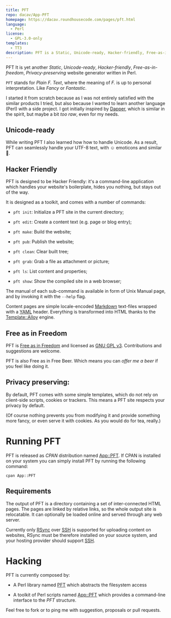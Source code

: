 ```yaml
---
title: PFT
repo: dacav/App-PFT
homepage: https://dacav.roundhousecode.com/pages/pft.html
language:
  - Perl
license:
  - GPL-3.0-only
templates:
  - TT3
description: PFT is a Static, Unicode-ready, Hacker-friendly, Free-as-in-freedom, Privacy-preserving website generator written in Perl.
---
```


PFT It is yet another _Static_, _Unicode-ready_, _Hacker-friendly_,
_Free-as-in-freedom_, _Privacy-preserving_ website generator written in
Perl.

`PFT` stands for _Plain F. Text_, where the meaning of _F._ is up to
personal interpretation. Like _Fancy_ or _Fantastic_.

I started it from scratch because as I was not entirely satisfied with the
similar products I tried, but also because I wanted to learn another
language (Perl) with a side project. I got initially inspired by
[Dapper][], which is similar in the spirit, but maybe a bit _too raw_,
even for my needs.

## Unicode-ready

While writing PFT I also learned how how to handle Unicode. As a result,
PFT can seamlessly handle your UTF-8 text, with ☺ emoticons and
similar 💩.

## Hacker Friendly

PFT is designed to be Hacker Friendly: it's a command-line application
which handles your website's boilerplate, hides you nothing, but stays out
of the way.

It is designed as a toolkit, and comes with a number of commands:

- `pft init`: Initialize a PFT site in the current directory;

- `pft edit`: Create a content text (e.g. page or blog entry);

- `pft make`: Build the website;

- `pft pub`: Publish the website;

- `pft clean`: Clear built tree;

- `pft grab`: Grab a file as attachment or picture;

- `pft ls`: List content and properties;

- `pft show`: Show the compiled site in a web browser;

The manual of each sub-command is available in form of Unix Manual page,
and by invoking it with the `--help` flag.

Content pages are simple locale-encoded [Markdown][] text-files wrapped
with a [YAML][] header. Everything is transformed into HTML thanks to the
[Template::Alloy][alloy] engine.

## Free as in Freedom

PFT is [Free as in Freedom][free] and licensed as [GNU GPL v3][gpl3].
Contributions and suggestions are welcome.

PFT is also Free as in Free Beer. Which means you can _offer me a beer_ if
you feel like doing it.

## Privacy preserving:

By default, PFT comes with some simple templates, which do not rely on
client-side scripts, cookies or trackers. This means a PFT site respects
your privacy by default.

(Of course nothing prevents you from modifying it and provide something
more fancy, or even serve it with cookies. As you would do for tea,
really.)

# Running PFT

PFT is released as _CPAN_ distribution named [App::PFT][]. If CPAN is
installed on your system you can simply install PFT by running the
following command:

    cpan App::PFT

## Requirements

The output of PFT is a directory containing a set of inter-connected HTML
pages. The pages are linked by relative links, so the whole output site is
relocatable. It can optionally be loaded online and served through any web
server.

Currently only [RSync][] over [SSH][] is supported for uploading content
on websites, RSync must be therefore installed on your source system, and
your hosting provider should support [SSH][].

# Hacking

PFT is currently composed by:

- A Perl library named [PFT][github_pft] which abstracts the filesystem
  access

- A toolkit of Perl scripts named [App::PFT][github_app_pft] which
  provides a command-line interface to the _PFT_ structure.

Feel free to fork or to ping me with suggestion, proposals or pull
requests.

[app::pft]: https://metacpan.org/release/App-PFT
[static]: https://www.staticgen.com/
[free]: https://en.wikipedia.org/wiki/Free_software_movement
[gpl3]: https://www.gnu.org/licenses/gpl.html
[dapper]: https://www.staticgen.com/dapper
[alloy]: https://metacpan.org/pod/Template::Alloy
[markdown]: https://daringfireball.net/projects/markdown/
[yaml]: https://yaml.org/
[rsync]: https://rsync.samba.org/
[ssh]: https://www.openssh.com/
[cpan]: https://cpan.org/
[github_pft]: https://github.com/dacav/pft
[github_app_pft]: https://github.com/dacav/app-pft
